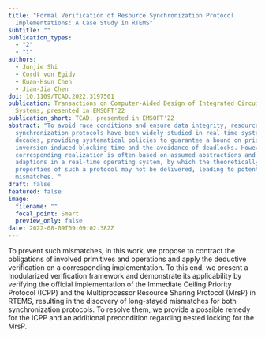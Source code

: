 ```yaml
---
title: "Formal Verification of Resource Synchronization Protocol
  Implementations: A Case Study in RTEMS"
subtitle: ""
publication_types:
  - "2"
  - "1"
authors:
  - Junjie Shi
  - Cordt von Egidy
  - Kuan-Hsun Chen
  - Jian-Jia Chen
doi: 10.1109/TCAD.2022.3197501
publication: Transactions on Computer-Aided Design of Integrated Circuits and
  Systems, presented in EMSOFT'22
publication_short: TCAD, presented in EMSOFT'22
abstract: "To avoid race conditions and ensure data integrity, resource
  synchronization protocols have been widely studied in real-time systems for
  decades, providing systematical policies to guarantee a bound on priority
  inversion-induced blocking time and the avoidance of deadlocks. However, the
  corresponding realization is often based on assumed abstractions and necessary
  adaptions in a real-time operating system, by which the theoretically proven
  properties of such a protocol may not be delivered, leading to potential
  mismatches. "
draft: false
featured: false
image:
  filename: ""
  focal_point: Smart
  preview_only: false
date: 2022-08-09T09:09:02.382Z
---
```

To prevent such mismatches, in this work, we propose to contract the obligations of involved primitives and operations and apply the deductive verification on a corresponding implementation. To this end, we present a modularized verification framework and demonstrate its applicability by verifying the official implementation of the Immediate Ceiling Priority Protocol (ICPP) and the Multiprocessor Resource Sharing Protocol (MrsP) in RTEMS, resulting in the discovery of long-stayed mismatches for both synchronization protocols. To resolve them, we provide a possible remedy for the ICPP and an additional precondition regarding nested locking for the MrsP.